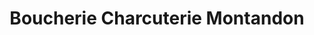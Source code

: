 ---
title: "Boucherie Charcuterie Montandon"
url: /les-ponts-de-martel/boucherie-charcuterie-montandon/
shop: Metzgerei
---